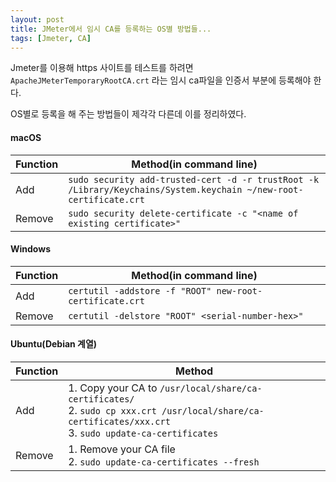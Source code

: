 ```yaml
---
layout: post
title: JMeter에서 임시 CA를 등록하는 OS별 방법들...
tags: [Jmeter, CA]
---
```




Jmeter를 이용해 https 사이트를 테스트를 하려면 `ApacheJMeterTemporaryRootCA.crt` 라는 임시 ca파일을 인증서 부분에 등록해야 한다. 

OS별로 등록을 해 주는 방법들이 제각각 다른데 이를 정리하였다. 

#### macOS

| Function | Method(in command line)                                      |
| -------- | ------------------------------------------------------------ |
| Add      | `sudo security add-trusted-cert -d -r trustRoot -k /Library/Keychains/System.keychain ~/new-root-certificate.crt` |
| Remove   | `sudo security delete-certificate -c "<name of existing certificate>"` |

<!-- more -->

#### Windows

| Function | Method(in command line)                                 |
| -------- | ------------------------------------------------------- |
| Add      | `certutil -addstore -f "ROOT" new-root-certificate.crt` |
| Remove   | `certutil -delstore "ROOT" <serial-number-hex>"`        |



#### Ubuntu(Debian 계열)

| Function | Method                                                       |
| -------- | ------------------------------------------------------------ |
| Add      | 1. Copy your CA to `/usr/local/share/ca-certificates/`<br />2. `sudo cp xxx.crt /usr/local/share/ca-certificates/xxx.crt`<br />3. `sudo update-ca-certificates` |
| Remove   | 1. Remove your CA file<br />2. `sudo update-ca-certificates --fresh` |




